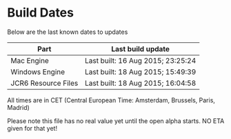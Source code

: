 # Build Dates

Below are the last known dates to updates

Part | Last build update
-----|-----
Mac Engine | Last built: 16 Aug 2015; 23:25:24
Windows Engine | Last built: 18 Aug 2015; 15:49:39
JCR6 Resource Files | Last built: 18 Aug 2015; 16:04:58
All times are in CET (Central European Time: Amsterdam, Brussels, Paris, Madrid)


Please note this file has no real value yet until the open alpha starts. NO ETA given for that yet!
